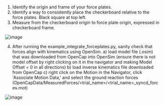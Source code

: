 1) Identify the origin and frame of your force plates.
2) Identify a way to consistently place the checkerboard relative to the force plates. Black square at top left.
3) Measure from the checkerboard origin to force plate origin, expressed in checkerboard frame.

![image](https://github.com/stanfordnmbl/opencap-processing/assets/43877159/a37b0930-cdc9-47ad-b023-6d9c001c938f)


4) After running the example_integrate_forceplates.py, sanity check that forces align with kinematics using OpenSim.
a) load model file (.osim) that was downloaded from OpenCap into OpenSim (ensure there is not model offset by right clicking on it in the navigator and making Model Offset = 0 in all directions)
b) load inverse kinematics file downloaded from OpenCap
c) right click on the Motion in the Navigator, click 'Associate Motion Data,' and select the ground reaction forces (OpenCapData/MeasuredForces/<trial_name>/<trial_name>_syncd_forces.mot)

![image](https://github.com/stanfordnmbl/opencap-processing/assets/43877159/4cea01ca-b89c-46d4-8c08-fd2f6d16907c)

